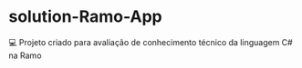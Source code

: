 # solution-Ramo-App
:computer: Projeto criado para avaliação de conhecimento técnico da linguagem C# na Ramo
